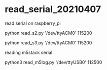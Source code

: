 # read_serial_20210407
read serial on raspberry_pi


python read_s2.py '/dev/ttyACM0' 115200

python read_s3.py '/dev/ttyACM0' 115200

reading m5stack serial

python3 read_m5log.py '/dev/ttyUSB0' 112500
